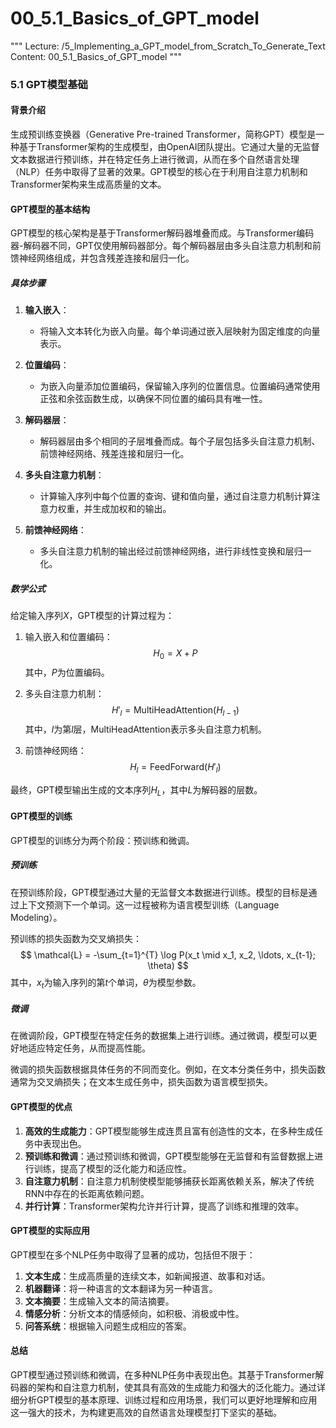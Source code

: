 # 00_5.1_Basics_of_GPT_model

"""
Lecture: /5_Implementing_a_GPT_model_from_Scratch_To_Generate_Text
Content: 00_5.1_Basics_of_GPT_model
"""

### 5.1 GPT模型基础

#### 背景介绍
生成预训练变换器（Generative Pre-trained Transformer，简称GPT）模型是一种基于Transformer架构的生成模型，由OpenAI团队提出。它通过大量的无监督文本数据进行预训练，并在特定任务上进行微调，从而在多个自然语言处理（NLP）任务中取得了显著的效果。GPT模型的核心在于利用自注意力机制和Transformer架构来生成高质量的文本。

#### GPT模型的基本结构
GPT模型的核心架构是基于Transformer解码器堆叠而成。与Transformer编码器-解码器不同，GPT仅使用解码器部分。每个解码器层由多头自注意力机制和前馈神经网络组成，并包含残差连接和层归一化。

##### 具体步骤
1. **输入嵌入**：
   - 将输入文本转化为嵌入向量。每个单词通过嵌入层映射为固定维度的向量表示。

2. **位置编码**：
   - 为嵌入向量添加位置编码，保留输入序列的位置信息。位置编码通常使用正弦和余弦函数生成，以确保不同位置的编码具有唯一性。

3. **解码器层**：
   - 解码器层由多个相同的子层堆叠而成。每个子层包括多头自注意力机制、前馈神经网络、残差连接和层归一化。

4. **多头自注意力机制**：
   - 计算输入序列中每个位置的查询、键和值向量，通过自注意力机制计算注意力权重，并生成加权和的输出。

5. **前馈神经网络**：
   - 多头自注意力机制的输出经过前馈神经网络，进行非线性变换和层归一化。

##### 数学公式
给定输入序列$X$，GPT模型的计算过程为：
1. 输入嵌入和位置编码：
$$ H_0 = X + P $$
其中，$P$为位置编码。

2. 多头自注意力机制：
$$ H'_l = \text{MultiHeadAttention}(H_{l-1}) $$
其中，$l$为第$l$层，$\text{MultiHeadAttention}$表示多头自注意力机制。

3. 前馈神经网络：
$$ H_l = \text{FeedForward}(H'_l) $$

最终，GPT模型输出生成的文本序列$H_L$，其中$L$为解码器的层数。

#### GPT模型的训练
GPT模型的训练分为两个阶段：预训练和微调。

##### 预训练
在预训练阶段，GPT模型通过大量的无监督文本数据进行训练。模型的目标是通过上下文预测下一个单词。这一过程被称为语言模型训练（Language Modeling）。

预训练的损失函数为交叉熵损失：
$$ \mathcal{L} = -\sum_{t=1}^{T} \log P(x_t \mid x_1, x_2, \ldots, x_{t-1}; \theta) $$
其中，$x_t$为输入序列的第$t$个单词，$\theta$为模型参数。

##### 微调
在微调阶段，GPT模型在特定任务的数据集上进行训练。通过微调，模型可以更好地适应特定任务，从而提高性能。

微调的损失函数根据具体任务的不同而变化。例如，在文本分类任务中，损失函数通常为交叉熵损失；在文本生成任务中，损失函数为语言模型损失。

#### GPT模型的优点
1. **高效的生成能力**：GPT模型能够生成连贯且富有创造性的文本，在多种生成任务中表现出色。
2. **预训练和微调**：通过预训练和微调，GPT模型能够在无监督和有监督数据上进行训练，提高了模型的泛化能力和适应性。
3. **自注意力机制**：自注意力机制使模型能够捕获长距离依赖关系，解决了传统RNN中存在的长距离依赖问题。
4. **并行计算**：Transformer架构允许并行计算，提高了训练和推理的效率。

#### GPT模型的实际应用
GPT模型在多个NLP任务中取得了显著的成功，包括但不限于：
1. **文本生成**：生成高质量的连续文本，如新闻报道、故事和对话。
2. **机器翻译**：将一种语言的文本翻译为另一种语言。
3. **文本摘要**：生成输入文本的简洁摘要。
4. **情感分析**：分析文本的情感倾向，如积极、消极或中性。
5. **问答系统**：根据输入问题生成相应的答案。

#### 总结
GPT模型通过预训练和微调，在多种NLP任务中表现出色。其基于Transformer解码器的架构和自注意力机制，使其具有高效的生成能力和强大的泛化能力。通过详细分析GPT模型的基本原理、训练过程和应用场景，我们可以更好地理解和应用这一强大的技术，为构建更高效的自然语言处理模型打下坚实的基础。